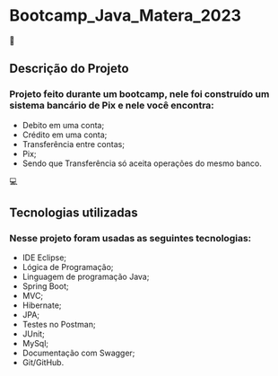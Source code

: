 # Bootcamp_Java_Matera_2023

📌<h2> Descrição do Projeto </h2>
<h3>Projeto feito durante um bootcamp, nele foi construído um sistema bancário de Pix e nele você encontra: </h3>

- Debito em uma conta;
- Crédito em uma conta;
- Transferência entre contas;
- Pix;
- Sendo que Transferência só aceita operações do mesmo banco.

💻<h2>Tecnologias utilizadas </h2>
<h3>Nesse projeto foram usadas as seguintes tecnologias: </h3>

- IDE Eclipse;
- Lógica de Programação;
- Linguagem de programação Java;
- Spring Boot;
- MVC;
- Hibernate;
- JPA;
- Testes no Postman;
- JUnit;
- MySql;
- Documentação com Swagger;
- Git/GitHub.
